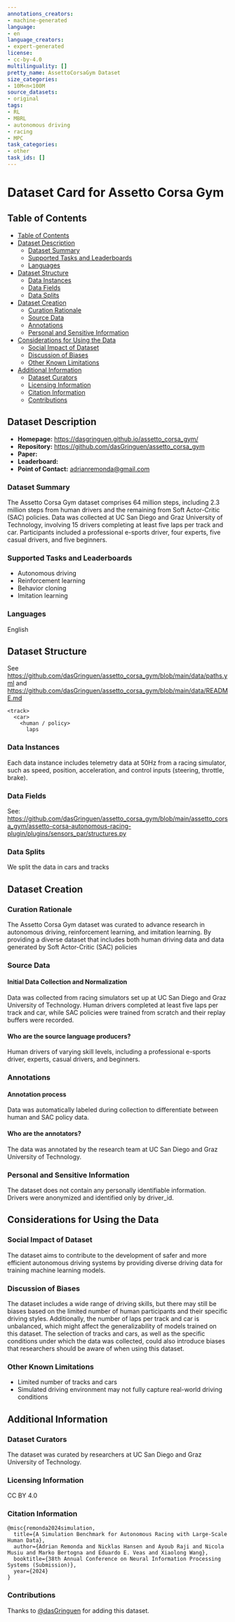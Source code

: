 ```yaml
---
annotations_creators:
- machine-generated
language:
- en
language_creators:
- expert-generated
license:
- cc-by-4.0
multilinguality: []
pretty_name: AssettoCorsaGym Dataset
size_categories:
- 10M<n<100M
source_datasets:
- original
tags:
- RL
- MBRL
- autonomous driving
- racing
- MPC
task_categories:
- other
task_ids: []
---
```

# Dataset Card for Assetto Corsa Gym

## Table of Contents
- [Table of Contents](#table-of-contents)
- [Dataset Description](#dataset-description)
  - [Dataset Summary](#dataset-summary)
  - [Supported Tasks and Leaderboards](#supported-tasks-and-leaderboards)
  - [Languages](#languages)
- [Dataset Structure](#dataset-structure)
  - [Data Instances](#data-instances)
  - [Data Fields](#data-fields)
  - [Data Splits](#data-splits)
- [Dataset Creation](#dataset-creation)
  - [Curation Rationale](#curation-rationale)
  - [Source Data](#source-data)
  - [Annotations](#annotations)
  - [Personal and Sensitive Information](#personal-and-sensitive-information)
- [Considerations for Using the Data](#considerations-for-using-the-data)
  - [Social Impact of Dataset](#social-impact-of-dataset)
  - [Discussion of Biases](#discussion-of-biases)
  - [Other Known Limitations](#other-known-limitations)
- [Additional Information](#additional-information)
  - [Dataset Curators](#dataset-curators)
  - [Licensing Information](#licensing-information)
  - [Citation Information](#citation-information)
  - [Contributions](#contributions)

## Dataset Description

- **Homepage:**  https://dasgringuen.github.io/assetto_corsa_gym/
- **Repository:**  https://github.com/dasGringuen/assetto_corsa_gym
- **Paper:** 
- **Leaderboard:** 
- **Point of Contact:** adrianremonda@gmail.com

### Dataset Summary

The Assetto Corsa Gym dataset comprises 64 million steps, including 2.3 million steps from human drivers and the remaining from Soft Actor-Critic (SAC) policies. Data was collected at UC San Diego and Graz University of Technology, involving 15 drivers completing at least five laps per track and car. Participants included a professional e-sports driver, four experts, five casual drivers, and five beginners.

### Supported Tasks and Leaderboards

- Autonomous driving
- Reinforcement learning
- Behavior cloning
- Imitation learning

### Languages

English

## Dataset Structure

See https://github.com/dasGringuen/assetto_corsa_gym/blob/main/data/paths.yml and https://github.com/dasGringuen/assetto_corsa_gym/blob/main/data/README.md

```
<track>
  <car>
    <human / policy>
      laps
```

### Data Instances

Each data instance includes telemetry data at 50Hz from a racing simulator, such as speed, position, acceleration, and control inputs (steering, throttle, brake).


### Data Fields
See: 
https://github.com/dasGringuen/assetto_corsa_gym/blob/main/assetto_corsa_gym/assetto-corsa-autonomous-racing-plugin/plugins/sensors_par/structures.py


### Data Splits

We split the data in cars and tracks

## Dataset Creation

### Curation Rationale
The Assetto Corsa Gym dataset was curated to advance research in autonomous driving, reinforcement learning, and imitation learning. By providing a diverse dataset that includes both human driving data and data generated by Soft Actor-Critic (SAC) policies


### Source Data

#### Initial Data Collection and Normalization

Data was collected from racing simulators set up at UC San Diego and Graz University of Technology. Human drivers completed at least five laps per track and car, while SAC policies were trained from scratch and their replay buffers were recorded.

#### Who are the source language producers?

Human drivers of varying skill levels, including a professional e-sports driver, experts, casual drivers, and beginners.

### Annotations

#### Annotation process

Data was automatically labeled during collection to differentiate between human and SAC policy data.

#### Who are the annotators?

The data was annotated by the research team at UC San Diego and Graz University of Technology.

### Personal and Sensitive Information

The dataset does not contain any personally identifiable information. Drivers were anonymized and identified only by driver_id.

## Considerations for Using the Data

### Social Impact of Dataset

The dataset aims to contribute to the development of safer and more efficient autonomous driving systems by providing diverse driving data for training machine learning models.

### Discussion of Biases

The dataset includes a wide range of driving skills, but there may still be biases based on the limited number of human participants and their specific driving styles. Additionally, the number of laps per track and car is unbalanced, which might affect the generalizability of models trained on this dataset. The selection of tracks and cars, as well as the specific conditions under which the data was collected, could also introduce biases that researchers should be aware of when using this dataset.

### Other Known Limitations

- Limited number of tracks and cars
- Simulated driving environment may not fully capture real-world driving conditions

## Additional Information

### Dataset Curators

The dataset was curated by researchers at UC San Diego and Graz University of Technology.


### Licensing Information

CC BY 4.0

### Citation Information
```
@misc{remonda2024simulation,
  title={A Simulation Benchmark for Autonomous Racing with Large-Scale Human Data}, 
  author={Adrian Remonda and Nicklas Hansen and Ayoub Raji and Nicola Musiu and Marko Bertogna and Eduardo E. Veas and Xiaolong Wang},
  booktitle={38th Annual Conference on Neural Information Processing Systems (Submission)},
  year={2024}
}
```

### Contributions

Thanks to [@dasGringuen](https://github.com/dasGringuen) for adding this dataset.
